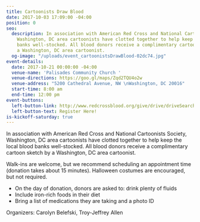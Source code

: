 ```yaml
---
title: Cartoonists Draw Blood
date: 2017-10-03 17:09:00 -04:00
position: 0
seo:
  description: In association with American Red Cross and National Cartoonists Society,
    Washington, DC area cartoonists have clotted together to help keep the local blood
    banks well-stocked. All blood donors receive a complimentary cartoon sketch by
    a Washington, DC area cartoonist.
  og-image: "/uploads/event_cartoonistsDrawBlood-02dc74.jpg"
event-details:
  date: 2017-10-21 00:00:00 -04:00
  venue-name: 'Palisades Community Church '
  venue-directions: https://goo.gl/maps/Zqd2TQU4o2w
  venue-address: "5200 Cathedral Avenue, NW \nWashington, DC 20016"
  start-time: 8:00 am
  end-time: 12:00 pm
event-buttons:
  left-button-link: http://www.redcrossblood.org/give/drive/driveSearchList.jsp?zipSponsor=PALISADES&sd=100317&ed=010118&zipFormat=false&_requestid=43648#
  left-button-text: Register Here!
is-kickoff-saturday: true
---
```


In association with American Red Cross and National Cartoonists Society, Washington, DC area cartoonists have clotted together to help keep the local blood banks well-stocked. All blood donors receive a complimentary cartoon sketch by a Washington, DC area cartoonist.

Walk-ins are welcome, but we recommend scheduling an appointment time (donation takes about 15 minutes). Halloween costumes are encouraged, but not required.

* On the day of donation, donors are asked to:
  drink plenty of fluids
* Include iron-rich foods in their diet
* Bring a list of medications they are taking and a photo ID

Organizers: Carolyn Belefski, Troy-Jeffrey Allen